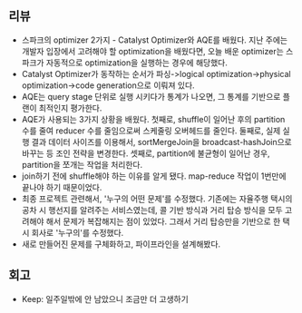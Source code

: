 ## 리뷰
- 스파크의 optimizer 2가지 - Catalyst Optimizer와 AQE를 배웠다. 지난 주에는 개발자 입장에서 고려해야 할 optimization을 배웠다면, 오늘 배운 optimizer는 스파크가 자동적으로 optimization을 실행하는 경우에 해당했다.
- Catalyst Optimizer가 동작하는 순서가 파싱->logical optimization->physical optimization->code generation으로 이뤄져 있다.
- AQE는 query stage 단위로 실행 시키다가 통계가 나오면, 그 통계를 기반으로 플랜이 최적인지 평가한다.
- AQE가 사용되는 3가지 상황을 배웠다. 첫째로, shuffle이 일어난 후의 partition 수를 줄여 reducer 수를 줄임으로써 스케줄링 오버헤드를 줄인다. 둘째로, 실제 실행 결과 데이터 사이즈를 이용해서, sortMergeJoin을 broadcast-hashJoin으로 바꾸는 등 조인 전략을 변경한다. 셋째로, partition에 불균형이 일어난 경우, partition을 쪼개는 작업을 처리한다.
- join하기 전에 shuffle해야 하는 이유를 알게 됐다. map-reduce 작업이 1번만에 끝나야 하기 때문이었다.
- 최종 프로젝트 관련해서, '누구의 어떤 문제'를 수정했다. 기존에는 자율주행 택시의 공차 시 행선지를 알려주는 서비스였는데, 콜 기반 방식과 거리 탑승 방식을 모두 고려해야 해서 문제가 복잡해지는 점이 있었다. 그래서 거리 탑승만을 기반으로 한 택시 회사로 '누구의'를 수정했다.
- 새로 만들어진 문제를 구체화하고, 파이프라인을 설계해봤다.
## 회고
- Keep: 일주일밖에 안 남았으니 조금만 더 고생하기
